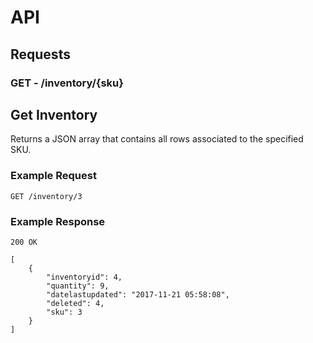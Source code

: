 # API
## Requests
### **GET** - /inventory/{sku}
## Get Inventory
Returns a JSON array that contains all rows associated to the specified SKU. 

### Example Request
`GET /inventory/3`

### Example Response
`200 OK`

```
[
    {
        "inventoryid": 4,
        "quantity": 9,
        "datelastupdated": "2017-11-21 05:58:08",
        "deleted": 4,
        "sku": 3
    }
]
```